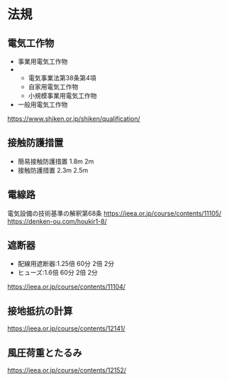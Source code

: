# 法規

## 電気工作物
- 事業用電気工作物
- - 電気事業法第38条第4項
  - 自家用電気工作物
  - 小規模事業用電気工作物
- 一般用電気工作物

https://www.shiken.or.jp/shiken/qualification/

## 接触防護措置
- 簡易接触防護措置 1.8m 2m
- 接触防護措置 2.3m 2.5m

## 電線路
電気設備の技術基準の解釈第68条
https://jeea.or.jp/course/contents/11105/
https://denken-ou.com/houkir1-8/

## 遮断器
- 配線用遮断器:1.25倍 60分 2倍 2分
- ヒューズ:1.6倍 60分 2倍 2分

https://jeea.or.jp/course/contents/11104/

## 接地抵抗の計算
https://jeea.or.jp/course/contents/12141/


## 風圧荷重とたるみ

https://jeea.or.jp/course/contents/12152/

